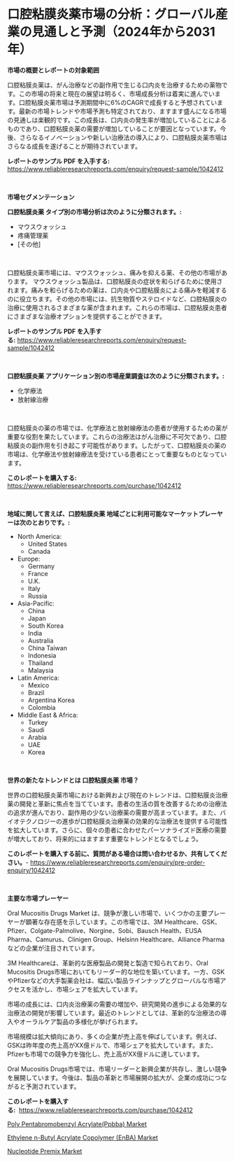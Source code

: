 <p><h1>口腔粘膜炎薬市場の分析：グローバル産業の見通しと予測（2024年から2031年）</h1></p><p><strong>市場の概要とレポートの対象範囲</strong></p>
<p><p>口腔粘膜炎薬は、がん治療などの副作用で生じる口内炎を治療するための薬物です。この市場の将来と現在の展望は明るく、市場成長分析は着実に進んでいます。口腔粘膜炎薬市場は予測期間中に6%のCAGRで成長すると予想されています。最新の市場トレンドや市場予測も特定されており、ますます盛んになる市場の見通しは楽観的です。この成長は、口内炎の発生率が増加していることによるものであり、口腔粘膜炎薬の需要が増加していることが要因となっています。今後、さらなるイノベーションや新しい治療法の導入により、口腔粘膜炎薬市場はさらなる成長を遂げることが期待されています。</p></p>
<p><strong>レポートのサンプル PDF を入手する:</strong> <a href="https://www.reliableresearchreports.com/enquiry/request-sample/1042412">https://www.reliableresearchreports.com/enquiry/request-sample/1042412</a></p>
<p>&nbsp;</p>
<p><strong>市場セグメンテーション</strong></p>
<p><strong>口腔粘膜炎薬 タイプ別の市場分析は次のように分類されます。:</strong></p>
<p><ul><li>マウスウォッシュ</li><li>疼痛管理薬</li><li>[その他]</li></ul></p>
<p>&nbsp;</p>
<p><p>口腔粘膜炎薬市場には、マウスウォッシュ、痛みを抑える薬、その他の市場があります。 マウスウォッシュ製品は、口腔粘膜炎の症状を和らげるために使用されます。痛みを和らげるための薬は、口内炎や口腔粘膜炎による痛みを軽減するのに役立ちます。その他の市場には、抗生物質やステロイドなど、口腔粘膜炎の治療に使用されるさまざまな薬が含まれます。これらの市場は、口腔粘膜炎患者にさまざまな治療オプションを提供することができます。</p></p>
<p><strong>レポートのサンプル PDF を入手する:</strong>&nbsp;<a href="https://www.reliableresearchreports.com/enquiry/request-sample/1042412">https://www.reliableresearchreports.com/enquiry/request-sample/1042412</a></p>
<p>&nbsp;</p>
<p><strong> 口腔粘膜炎薬 アプリケーション別の市場産業調査は次のように分類されます。:</strong></p>
<p><ul><li>化学療法</li><li>放射線治療</li></ul></p>
<p>&nbsp;</p>
<p><p>口腔粘膜炎の薬の市場では、化学療法と放射線療法の患者が使用するための薬が重要な役割を果たしています。これらの治療法はがん治療に不可欠であり、口腔粘膜炎の副作用を引き起こす可能性があります。したがって、口腔粘膜炎の薬の市場は、化学療法や放射線療法を受けている患者にとって重要なものとなっています。</p></p>
<p><strong>このレポートを購入する:</strong>&nbsp; <a href="https://www.reliableresearchreports.com/purchase/1042412">https://www.reliableresearchreports.com/purchase/1042412</a></p>
<p>&nbsp;</p>
<p><strong>地域に関して言えば、口腔粘膜炎薬 地域ごとに利用可能なマーケットプレーヤーは次のとおりです。:</strong></p>
<p><ul>
    <li>
        North America:
        <ul>
            <li>United States</li>
            <li>Canada</li>
        </ul>
    </li>
    <li>
        Europe:
        <ul>
            <li>Germany</li>
            <li>France</li>
            <li>U.K.</li>
            <li>Italy</li>
            <li>Russia</li>
        </ul>
    </li>
    <li>
        Asia-Pacific:
        <ul>
            <li>China</li>
            <li>Japan</li>
            <li>South Korea</li>
            <li>India</li>
            <li>Australia</li>
            <li>China Taiwan</li>
            <li>Indonesia</li>
            <li>Thailand</li>
            <li>Malaysia</li>
        </ul>
    </li>
    <li>
        Latin America:
        <ul>
            <li>Mexico</li>
            <li>Brazil</li>
            <li>Argentina Korea</li>
            <li>Colombia</li>
        </ul>
    </li>
    <li>
        Middle East & Africa:
        <ul>
            <li>Turkey</li>
            <li>Saudi</li>
            <li>Arabia</li>
            <li>UAE</li>
            <li>Korea</li>
        </ul>
    </li>
    </ul></p>
<p>&nbsp;</p>
<p><strong>世界の新たなトレンドとは 口腔粘膜炎薬 市場？</strong></p>
<p><p>世界の口腔粘膜炎薬市場における新興および現在のトレンドは、口腔粘膜炎治療薬の開発と革新に焦点を当てています。患者の生活の質を改善するための治療法の追求が進んでおり、副作用の少ない治療薬の需要が高まっています。また、バイオテクノロジーの進歩が口腔粘膜炎治療薬の効果的な治療法を提供する可能性を拡大しています。さらに、個々の患者に合わせたパーソナライズド医療の需要が増大しており、将来的にはますます重要なトレンドとなるでしょう。</p></p>
<p><strong>このレポートを購入する前に、質問がある場合は問い合わせるか、共有してください。</strong>- <a href="https://www.reliableresearchreports.com/enquiry/pre-order-enquiry/1042412">https://www.reliableresearchreports.com/enquiry/pre-order-enquiry/1042412</a></p>
<p>&nbsp;</p>
<p><strong>主要な市場プレーヤー</strong></p>
<p><p>Oral Mucositis Drugs Market は、競争が激しい市場で、いくつかの主要プレーヤーが顕著な存在感を示しています。この市場では、3M Healthcare、GSK、Pfizer、Colgate-Palmolive、Norgine、Sobi、Bausch Health、EUSA Pharma、Camurus、Clinigen Group、Helsinn Healthcare、Alliance Pharmaなどの企業が注目されています。</p><p>3M Healthcareは、革新的な医療製品の開発と製造で知られており、Oral Mucositis Drugs市場においてもリーダー的な地位を築いています。一方、GSKやPfizerなどの大手製薬会社は、幅広い製品ラインナップとグローバルな市場アクセスを活かし、市場シェアを拡大しています。</p><p>市場の成長には、口内炎治療薬の需要の増加や、研究開発の進歩による効果的な治療法の開発が影響しています。最近のトレンドとしては、革新的な治療法の導入やオーラルケア製品の多様化が挙げられます。</p><p>市場規模は拡大傾向にあり、多くの企業が売上高を伸ばしています。例えば、GSKは昨年度の売上高がXX億ドルで、市場シェアを拡大しています。また、Pfizerも市場での競争力を強化し、売上高がXX億ドルに達しています。</p><p>Oral Mucositis Drugs市場では、市場リーダーと新興企業が共存し、激しい競争を展開しています。今後は、製品の革新と市場展開の拡大が、企業の成功につながると予測されています。</p></p>
<p><strong>このレポートを購入する:</strong>&nbsp;&nbsp;<a href="https://www.reliableresearchreports.com/purchase/1042412">https://www.reliableresearchreports.com/purchase/1042412</a></p>
<p><p><a href="https://view.publitas.com/reportprime-1/poly-pentabromobenzyl-acrylate-ppbba-market-size-and-growth-market-segmentation-regional-and-country-breakdowns-and-market-trends-for-period-from-2023-2030/">Poly Pentabromobenzyl Acrylate(Ppbba) Market</a></p><p><a href="https://view.publitas.com/reportprime-1/ethylene-n-butyl-acrylate-copolymer-enba-market-challenges-opportunities-and-growth-drivers-and-major-market-players-forecasted-for-period-from-2023-2030/">Ethylene n-Butyl Acrylate Copolymer (EnBA) Market</a></p><p><a href="https://view.publitas.com/reportprime-1/nucleotide-premix-market-dynamics-2023-2030-also-about-its-market-trends-projections-and-opportunities/">Nucleotide Premix Market</a></p></p>